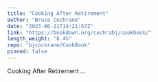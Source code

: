 ```yaml
---
title: "Cooking After Retirement"
author: "Bruce Cochrane"
date: "2023-06-21T14:21:57Z"
link: "https://bookdown.org/cochrabj/cookbook/"
length_weight: "8.4%"
repo: "bjcochrane/CookBook"
pinned: false
---
```


Cooking After Retirement ...
